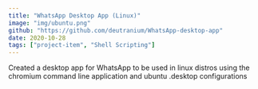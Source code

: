 ```yaml
---
title: "WhatsApp Desktop App (Linux)"
image: "img/ubuntu.png"
github: "https://github.com/deutranium/WhatsApp-desktop-app"
date: 2020-10-28
tags: ["project-item", "Shell Scripting"]
---
```

Created a desktop app for WhatsApp to be used in linux distros using the chromium command line application and ubuntu .desktop configurations
